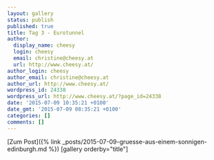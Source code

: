 ```yaml
---
layout: gallery
status: publish
published: true
title: Tag 3 - Eurotunnel
author:
  display_name: cheesy
  login: cheesy
  email: christine@cheesy.at
  url: http://www.cheesy.at/
author_login: cheesy
author_email: christine@cheesy.at
author_url: http://www.cheesy.at/
wordpress_id: 24338
wordpress_url: http://www.cheesy.at/?page_id=24338
date: '2015-07-09 10:35:21 +0100'
date_gmt: '2015-07-09 08:35:21 +0100'
categories: []
comments: []
---
```


[Zum Post]({% link _posts/2015-07-09-gruesse-aus-einem-sonnigen-edinburgh.md %})
[gallery orderby="title"]
